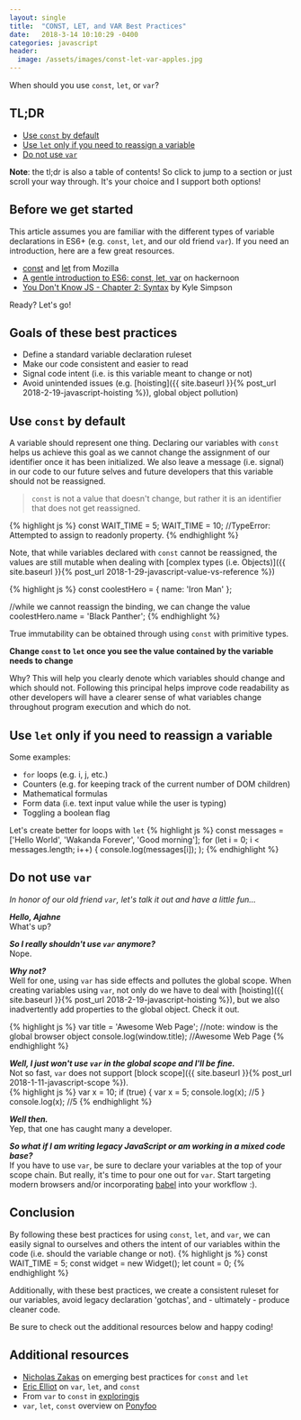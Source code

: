 ```yaml
---
layout: single
title:  "CONST, LET, and VAR Best Practices"
date:   2018-3-14 10:10:29 -0400
categories: javascript
header:
  image: /assets/images/const-let-var-apples.jpg
---
```

When should you use `const`, `let`, or `var`?

## TL;DR
- [Use `const` by default](#use-const-by-default)  
- [Use `let` only if you need to reassign a variable](#use-let-only-if-you-need-to-reassign-a-variable)  
- [Do not use `var`](#do-not-use-var)

**Note**: the tl;dr is also a table of contents!  So click to jump to a section or just scroll your way through.  It's your choice and I support both options!

## Before we get started
This article assumes you are familiar with the different types of variable declarations in ES6+ (e.g. `const`, `let`, and our old friend `var`).  If you need an introduction, here are a few great resources.
- [const](https://developer.mozilla.org/en-US/docs/Web/JavaScript/Reference/Statements/const) and [let](https://developer.mozilla.org/en-US/docs/Web/JavaScript/Reference/Statements/let) from Mozilla
- [A gentle introduction to ES6: const, let, var](https://hackernoon.com/js-var-let-or-const-67e51dbb716f) on hackernoon
- [You Don't Know JS - Chapter 2: Syntax](https://github.com/getify/You-Dont-Know-JS/blob/master/es6%20%26%20beyond/ch2.md) by Kyle Simpson

Ready?  Let's go!

## Goals of these best practices
- Define a standard variable declaration ruleset
- Make our code consistent and easier to read
- Signal code intent (i.e. is this variable meant to change or not)
- Avoid unintended issues (e.g. [hoisting]({{ site.baseurl }}{% post_url 2018-2-19-javascript-hoisting %}), global object pollution)

## Use `const` by default
A variable should represent one thing. Declaring our variables with `const` helps us achieve this goal as we cannot change the assignment of our identifier once it has been initialized. We also leave a message (i.e. signal) in our code to our future selves and future developers that this variable should not be reassigned.

> `const` is not a value that doesn't change, but rather it is an identifier that does not get reassigned.

{% highlight js %}
const WAIT_TIME = 5;
WAIT_TIME = 10; //TypeError: Attempted to assign to readonly property.
{% endhighlight %}

Note, that while variables declared with `const` cannot be reassigned, the values are still mutable when dealing with [complex types (i.e. Objects)]({{ site.baseurl }}{% post_url 2018-1-29-javascript-value-vs-reference %})

{% highlight js %}
const coolestHero = {
  name: 'Iron Man'
};

//while we cannot reassign the binding, we can change the value
coolestHero.name = 'Black Panther';
{% endhighlight %}

True immutability can be obtained through using `const` with primitive types.

**Change `const` to `let` once you see the value contained by the variable needs to change**

Why? This will help you clearly denote which variables should change and which should not.  Following this principal helps improve code readability as other developers will have a clearer sense of what variables change throughout program execution and which do not.

## Use `let` only if you need to reassign a variable  
Some examples:
- `for` loops (e.g. i, j, etc.)
- Counters (e.g. for keeping track of the current number of DOM children)
- Mathematical formulas
- Form data (i.e. text input value while the user is typing)
- Toggling a boolean flag

Let's create better for loops with `let`
{% highlight js %}
const messages = ['Hello World', 'Wakanda Forever', 'Good morning'];
for (let i = 0; i < messages.length; i++) {
  console.log(messages[i]);
);
{% endhighlight %}

## Do not use `var`
_In honor of our old friend `var`, let's talk it out and have a little fun..._  

**_Hello, Ajahne_**  
What's up?

**_So I really shouldn't use `var` anymore?_**  
Nope.

**_Why not?_**  
Well for one, using `var` has side effects and pollutes the global scope. When creating variables using `var`, not only do we have to deal with [hoisting]({{ site.baseurl }}{% post_url 2018-2-19-javascript-hoisting %}), but we also inadvertently add properties to the global object. Check it out.

{% highlight js %}
var title = 'Awesome Web Page';
//note: window is the global browser object
console.log(window.title);  //Awesome Web Page
{% endhighlight %}

**_Well, I just won't use `var` in the global scope and I'll be fine._**  
Not so fast, `var` does not support [block scope]({{ site.baseurl }}{% post_url 2018-1-11-javascript-scope %}).  
{% highlight js %}
var x = 10;
if (true) {
  var x = 5;
  console.log(x); //5
}
console.log(x);   //5
{% endhighlight %}

**_Well then._**  
Yep, that one has caught many a developer.  

**_So what if I am writing legacy JavaScript or am working in a mixed code base?_**  
If you have to use `var`, be sure to declare your variables at the top of your scope chain. But really, it's time to pour one out for `var`.  Start targeting modern browsers and/or incorporating [babel](https://babeljs.io) into your workflow :).

## Conclusion
By following these best practices for using `const`, `let`, and `var`, we can easily signal to ourselves and others the intent of our variables within the code (i.e. should the variable change or not).
{% highlight js %}
const WAIT_TIME = 5;
const widget = new Widget();
let count = 0;
{% endhighlight %}

Additionally, with these best practices, we create a consistent ruleset for our variables, avoid legacy declaration 'gotchas', and - ultimately - produce cleaner code.

Be sure to check out the additional resources below and happy coding!

## Additional resources
- [Nicholas Zakas](https://leanpub.com/understandinges6/read#leanpub-auto-emerging-best-practices-for-block-bindings) on emerging best practices for `const` and `let`
- [Eric Elliot](https://medium.com/javascript-scene/javascript-es6-var-let-or-const-ba58b8dcde75) on `var`, `let`, and `const`
- From `var` to `const` in [exploringjs](http://exploringjs.com/es6/ch_core-features.html#sec_from-var-to-const)
- `var`, `let`, `const` overview on [Ponyfoo](https://ponyfoo.com/articles/var-let-const)
